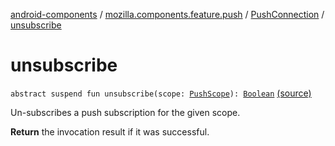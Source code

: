 [android-components](../../index.md) / [mozilla.components.feature.push](../index.md) / [PushConnection](index.md) / [unsubscribe](./unsubscribe.md)

# unsubscribe

`abstract suspend fun unsubscribe(scope: `[`PushScope`](../-push-scope.md)`): `[`Boolean`](https://kotlinlang.org/api/latest/jvm/stdlib/kotlin/-boolean/index.html) [(source)](https://github.com/mozilla-mobile/android-components/blob/master/components/feature/push/src/main/java/mozilla/components/feature/push/Connection.kt#L41)

Un-subscribes a push subscription for the given scope.

**Return**
the invocation result if it was successful.

